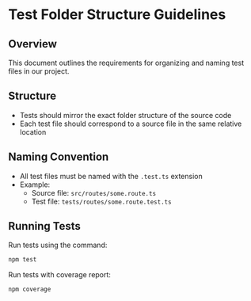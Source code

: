 # Test Folder Structure Guidelines

## Overview
This document outlines the requirements for organizing and naming test files in our project.

## Structure
- Tests should mirror the exact folder structure of the source code
- Each test file should correspond to a source file in the same relative location

## Naming Convention
- All test files must be named with the `.test.ts` extension
- Example:
  - Source file: `src/routes/some.route.ts`
  - Test file: `tests/routes/some.route.test.ts`

## Running Tests
Run tests using the command:
```bash
npm test
```
Run tests with coverage report:
```bash
npm coverage
```